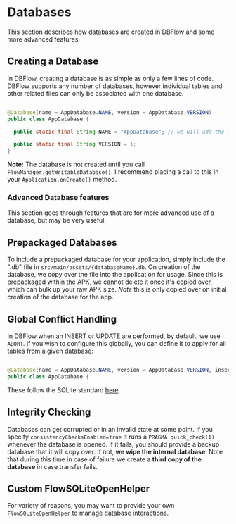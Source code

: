 # Databases

This section describes how databases are created in DBFlow and some more
advanced features.

## Creating a Database

In DBFlow, creating a database is as simple as only a few lines of code. DBFlow
supports any number of databases, however individual tables and other related files
can only be associated with one database.

```java

@Database(name = AppDatabase.NAME, version = AppDatabase.VERSION)
public class AppDatabase {

  public static final String NAME = "AppDatabase"; // we will add the .db extension

  public static final String VERSION = 1;
}


```

**Note:** The database is not created until you call `FlowManager.getWritableDatabase()`. I recommend placing a call to this in your `Application.onCreate()` method.

### Advanced Database features

This section goes through features that are for more advanced use of a database,
but may be very useful.

## Prepackaged Databases
To include a prepackaged database for your application, simply include the ".db" file in `src/main/assets/{databaseName}.db`. On creation of the database, we copy over the file into the application for usage. Since this is prepackaged within the APK, we cannot delete it once it's copied over,
which can bulk up your raw APK size. _Note_ this is only copied over on initial creation
of the database for the app.

## Global Conflict Handling
In DBFlow when an INSERT or UPDATE are performed, by default, we use `ABORT`. If you wish to configure this globally, you can define it to apply for all tables from a given database:


```java

@Database(name = AppDatabase.NAME, version = AppDatabase.VERSION, insertConflict = ConflictAction.IGNORE, updateConflict= ConflictAction.REPLACE)
public class AppDatabase {

```

These follow the SQLite standard [here](https://www.sqlite.org/conflict.html).

## Integrity Checking

Databases can get corrupted or in an invalid state at some point. If you specify
`consistencyChecksEnabled=true` It runs a `PRAGMA quick_check(1)`
whenever the database is opened. If it fails, you should provide a backup database
that it will copy over. If not, **we wipe the internal database**. Note that during this
time in case of failure we create a **third copy of the database** in case transfer fails.

## Custom FlowSQLiteOpenHelper

For variety of reasons, you may want to provide your own `FlowSQLiteOpenHelper`
to manage database interactions.
